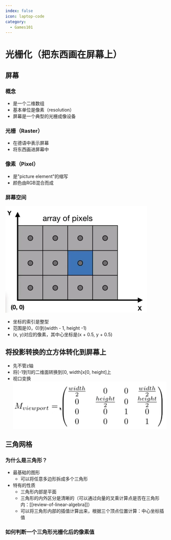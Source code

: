 ```yaml
---
index: false
icon: laptop-code
category:
  - Games101
---
```


# 光栅化（把东西画在屏幕上）

## 屏幕

### 概念

- 是一个二维数组
- 基本单位是像素（resolution）
- 屏幕是一个典型的光栅成像设备

### 光栅（Raster）

- 在德语中表示屏幕
- 将东西画进屏幕中

### 像素（Pixel）

- 是"picture element"的缩写
- 颜色由RGB混合而成

### 屏幕空间

![屏幕空间](./images/屏幕空间.png)

- 坐标的索引是整型
- 范围是(0，0)到(width - 1, height -1)
- (x, y)对应的像素，其中心坐标是(x + 0.5, y + 0.5)

## 将投影转换的立方体转化到屏幕上

- 先不管z轴
- 将\[-1到1\]的二维面转换到\[0, width\]x\[0, height\]上
- 视口变换
	![视口的转换矩阵](./images/视口的转换矩阵.png)

## 三角网格

### 为什么是三角形？

- 最基础的图形
  - 可以将任意多边形拆成多个三角形
- 特有的性质
  - 三角形内部是平面
  - 三角形的内外区分是清晰的（可以通过向量的叉乘计算点是否在三角形内：[[review-of-linear-algebra]]）
  - 可以将三角形内部的插值计算出来，根据三个顶点位置计算：中心坐标插值

### 如何判断一个三角形光栅化后的像素值

